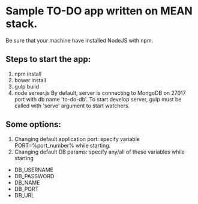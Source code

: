 # Sample TO-DO app written on MEAN stack.

Be sure that your machine have installed NodeJS with npm.

## Steps to start the app:
1. npm install
2. bower install
3. gulp build
4. node server.js
By default, server is connecting to MongoDB on 27017 port with db name 'to-do-db'.
To start develop server, gulp must be called with 'serve' argument to start watchers.

## Some options:
1. Changing default application port: specify variable PORT=%port_number% while starting.
2. Changing default DB params:
specify any/all of these variables while starting
- DB_USERNAME
- DB_PASSWORD
- DB_NAME
- DB_PORT
- DB_URL
